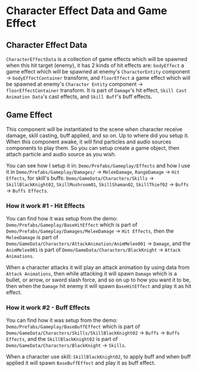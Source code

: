 # Character Effect Data and Game Effect

## Character Effect Data

`CharacterEffectData` is a collection of game effects which will be spawned when this hit target (enemy), it has 2 kinds of hit effects are: `bodyEffect` a game effect which will be spawned at enemy's `CharacterEntity` component -> `bodyEffectContainer` transform, and `floorEffect` a game effect which will be spawned at enemy's `Character Entity` component -> `floorEffectContainer` transform. It is part of `Damage`'s hit effect, `Skill Cast Animation Data`'s cast effects, and `Skill Buff`'s buff effects.

## Game Effect

This component will be instantiated to the scene when character receive damage, skill casting, buff applied, and so on. Up to where did you setup it. When this component awake, it will find particles and audio sources components to play them. So you can setup create a game object, then attach particle and audio source as you wish. 

You can see how I setup it in: `Demo/Prefabs/Gameplay/Effects` and how I use it in `Demo/Prefabs/Gameplay/Damages/` -> `MeleeDamage`, `RangeDamage` -> `Hit Effects`, for skill's buffs: `Demo/GameData/Characters/Skills` -> `SkillBlackKnight02`, `SkillMushroom01`, `SkillShaman02`, `SkillThief02` -> `Buffs` -> `Buffs Effects`.

### How it work #1 - Hit Effects

You can find how it was setup from the demo: `Demo/Prefabs/Gameplay/BaseHitEffect` which is part of `Demo/Prefabs/Gameplay/Damages/MeleeDamage` -> `Hit Effects`, then the `MeleeDamage` is part of `Demo/GameData/Characters/AttackAnimation/AnimMelee001` -> `Damage`, and the `AnimMelee001` is part of `Demo/GameData/Characters/BlackKnight` -> `Attack Animations`. 

When a character attacks it will play an attack animation by using data from `Attack Animations`, then while attacking it will spawn `Damage` which is a bullet, or arrow, or sword slash force, and so on up to how you want it to be, then when the `Damage` hit enemy it will spawn `BaseHitEffect` and play it as hit effect.

### How it work #2 - Buff Effects

You can find how it was setup from the demo: `Demo/Prefabs/Gameplay/BaseBuffEffect` which is part of `Demo/GameData/Characters/Skills/SkillBlackKnight02` -> `Buffs` -> `Buffs Effects`, and the `SkillBlackKnight02` is part of `Demo/GameData/Characters/BlackKnight` -> `Skills`. 

When a character use skill: `SkillBlackKnight02`, to apply buff and when buff applied it will spawn `BaseBuffEffect` and play it as buff effect.
